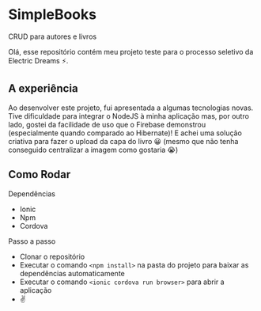 # SimpleBooks
CRUD para autores e livros

Olá, esse repositório contém meu projeto teste para o processo seletivo da Electric Dreams ⚡.

## A experiência 
Ao desenvolver este projeto, fui apresentada a algumas tecnologias novas. Tive dificuldade para integrar o NodeJS à minha aplicação mas, por outro lado, gostei da facilidade de uso que o Firebase demonstrou (especialmente quando comparado ao Hibernate)! E achei uma solução criativa para fazer o upload da capa do livro 😀 (mesmo que não tenha conseguido centralizar a imagem como gostaria 😭)

## Como Rodar
Dependências
- Ionic
- Npm
- Cordova

Passo a passo
- Clonar o repositório 
- Executar o comando `<npm install>` na pasta do projeto para baixar as dependências automaticamente
- Executar o comando `<ionic cordova run browser>` para abrir a aplicação
- ✌
